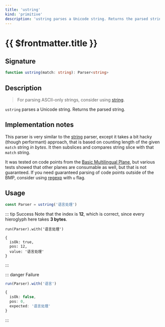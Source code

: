 ```yaml
---
title: 'ustring'
kind: 'primitive'
description: 'ustring parses a Unicode string. Returns the parsed string.'
---
```


# {{ $frontmatter.title }} <Primitive />

## Signature

```ts
function ustring(match: string): Parser<string>
```

## Description

> For parsing ASCII-only strings, consider using [string].

`ustring` parses a Unicode string. Returns the parsed string.

## Implementation notes

This parser is very similar to the [string] parser, except it takes a bit hacky (though performant) approach, that is based on counting length of the given `match` string *in bytes*. It then subslices and compares string slice with that `match` string.

It was tested on code points from the [Basic Multilingual Plane][bmp], but various tests showed that other planes are consumable as well, but that is not guaranteed. If you need guaranteed parsing of code points outside of the BMP, consider using [regexp] with `u` flag.

## Usage

```ts
const Parser = ustring('语言处理')
```

::: tip Success
Note that the index is **12**, which is correct, since every hieroglyph here takes **3 bytes**.

```ts{5}
run(Parser).with('语言处理')

{
  isOk: true,
  pos: 12,
  value: '语言处理'
}
```
:::

::: danger Failure
```ts
run(Parser).with('语言')

{
  isOk: false,
  pos: 0,
  expected: '语言处理'
}
```
:::

<!-- Links. -->

[bmp]: https://en.wikipedia.org/wiki/Plane_(Unicode)#Basic_Multilingual_Plane

<!-- Parsers. -->

[string]: ./string
[regexp]: ./regexp
